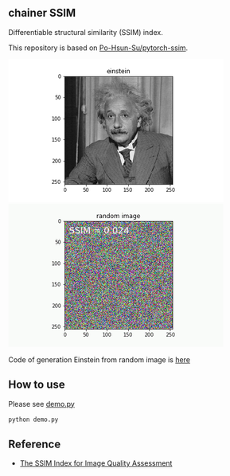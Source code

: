 ## chainer SSIM

Differentiable structural similarity (SSIM) index.

This repository is based on [Po-Hsun-Su/pytorch-ssim](https://github.com/Po-Hsun-Su/pytorch-ssim).

![](image/einstein_.png) ![](image/einstein.gif)  

Code of generation Einstein from random image is [here](notebooks\optimize_einstein.ipynb)


## How to use

Please see [demo.py](demo.py)  

```bash
python demo.py
```
  

## Reference

- [The SSIM Index for Image Quality Assessment](https://ece.uwaterloo.ca/~z70wang/research/ssim/)
